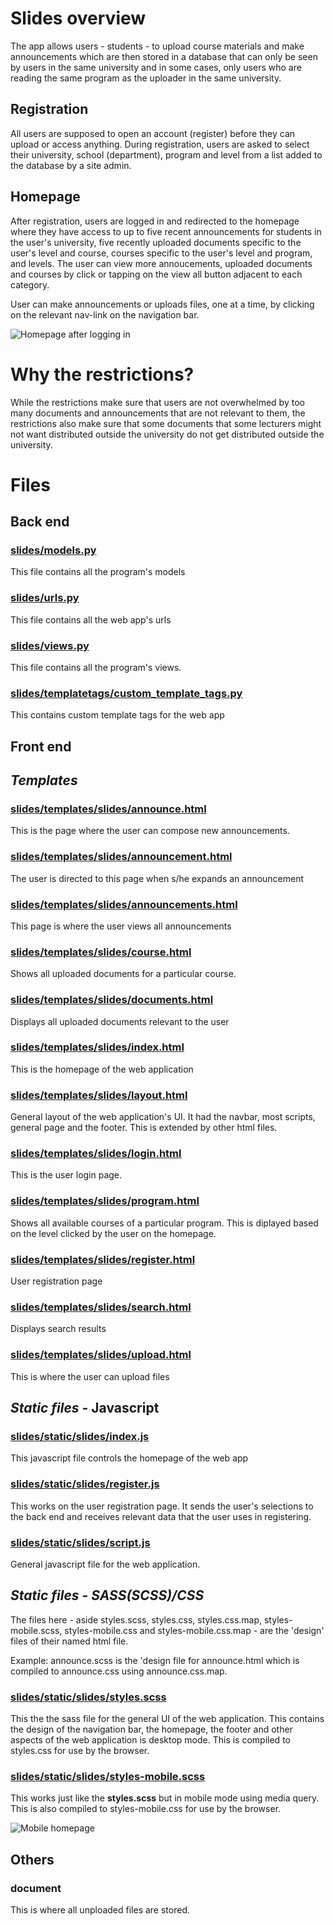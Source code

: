 # Slides overview 

The app allows users - students - to upload course materials and make announcements which are then stored in a database that can only be seen by users in the same university and in some cases, only users who are reading the same program as the uploader in the same university.

## Registration
All users are supposed to open an account (register) before they can upload or access anything. During registration, users are asked to select their university, school (department), program and level from a list added to the database by a site admin.

## Homepage
After registration, users are logged in and redirected to the homepage where they have access to up to five recent announcements for students in the user's university, five recently uploaded documents specific to the user's level and course, courses specific to the user's level and program, and levels. The user can view more annoucements, uploaded documents and courses by click or tapping on the view all button adjacent to each category.

User can make announcements or uploads files, one at a time, by clicking on the relevant nav-link on the navigation bar.

![Homepage after logging in](readme_assets/Slides_homepage.jpeg)

# Why the restrictions?
While the restrictions make sure that users are not overwhelmed by too many documents and announcements that are not relevant to them, the restrictions also make sure that some documents that some lecturers might not want distributed outside the university do not get distributed outside the university.

# Files

## Back end

### [slides/models.py](slides/models.py "models.py")
This file contains all the program's models

### [slides/urls.py](slides/urls.py "urls.py")
This file contains all the web app's urls

### [slides/views.py](slides/views.py "views.py")
This file contains all the program's views.

### [slides/templatetags/custom_template_tags.py](slides/templatetags/custom_template_tags.py "custom_template_tags.py")
This contains custom template tags for the web app

## Front end

## _Templates_

### [slides/templates/slides/announce.html](slides/templates/slides/announce.html)
This is the page where the user can compose new announcements.

### [slides/templates/slides/announcement.html](slides/templates/slides/announcement.html)
The user is directed to this page when s/he expands an announcement

### [slides/templates/slides/announcements.html](slides/templates/slides/announcements.html)
This page is where the user views all announcements

### [slides/templates/slides/course.html](slides/templates/slides/course.html)
Shows all uploaded documents for a particular course.

### [slides/templates/slides/documents.html](slides/templates/slides/documents.html)
Displays all uploaded documents relevant to the user

### [slides/templates/slides/index.html](slides/templates/slides/index.html)
This is the homepage of the web application

### [slides/templates/slides/layout.html](slides/templates/slides/layout.html)
General layout of the web application's UI. It had the navbar, most scripts, general page and the footer. This is extended by other html files.

### [slides/templates/slides/login.html](slides/templates/slides/login.html)
This is the user login page.

### [slides/templates/slides/program.html](slides/templates/slides/program.html)
Shows all available courses of a particular program. This is diplayed based on the level clicked by the user on the homepage.

### [slides/templates/slides/register.html](slides/templates/slides/register.html)
User registration page

### [slides/templates/slides/search.html](slides/templates/slides/search.html)
Displays search results

### [slides/templates/slides/upload.html](slides/templates/slides/upload.html)
This is where the user can upload files

## _Static files_ - Javascript

### [slides/static/slides/index.js](slides/static/slides/index.js)
This javascript file controls the homepage of the web app

### [slides/static/slides/register.js](slides/static/slides/register.js)
This works on the user registration page. It sends the user's selections to the back end and receives relevant data that the user uses in registering.

### [slides/static/slides/script.js](slides/static/slides/script.js)
General javascript file for the web application.

## _Static files_ - _SASS(SCSS)/CSS_
The files here - aside styles.scss, styles.css, styles.css.map, styles-mobile.scss, styles-mobile.css and styles-mobile.css.map - are the 'design' files of their named html file.

Example: announce.scss is the 'design file for announce.html which is compiled to announce.css using announce.css.map.

### [slides/static/slides/styles.scss](slides/static/slides/styles.scss)
This the the sass file for the general UI of the web application. This contains the design of the navigation bar, the homepage, the footer and other aspects of the web application is desktop mode. This is compiled to styles.css for use by the browser.

### [slides/static/slides/styles-mobile.scss](slides/static/slides/styles-mobile.scss)
This works just like the **styles.scss** but in mobile mode using media query. This is also compiled to styles-mobile.css for use by the browser.

![Mobile homepage](readme_assets/slides_homepage_mobile.png)

## Others

### document
This is where all unploaded files are stored.